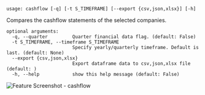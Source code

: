 ```text
usage: cashflow [-q] [-t S_TIMEFRAME] [--export {csv,json,xlsx}] [-h]
```

Compares the cashflow statements of the selected companies. 

```
optional arguments:
  -q, --quarter         Quarter financial data flag. (default: False)
  -t S_TIMEFRAME, --timeframe S_TIMEFRAME
                        Specify yearly/quarterly timeframe. Default is last. (default: None)
  --export {csv,json,xlsx}
                        Export dataframe data to csv,json,xlsx file (default: )
  -h, --help            show this help message (default: False)
```
<img size="1400" alt="Feature Screenshot - cashflow" src="https://user-images.githubusercontent.com/85772166/142947133-c98386e1-917a-4330-b098-722c24b0620e.png">
